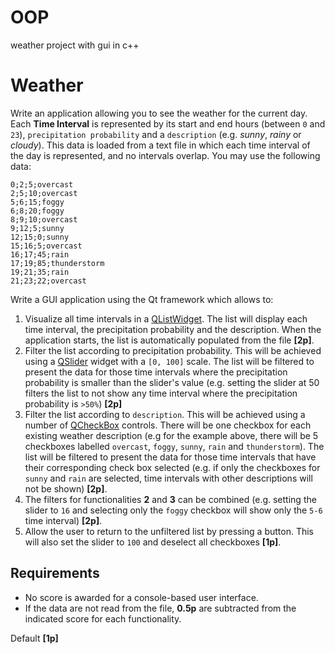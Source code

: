 # OOP
weather project with gui in c++ 


# Weather
Write an application allowing you to see the weather for the current day. Each **Time Interval** is represented by its start and end hours (between `0` and `23`), `precipitation probability` and a `description` (e.g. *sunny*, *rainy* or *cloudy*). This data is loaded from a text file in which each time interval of the day is represented, and no intervals overlap. You may use the following data:

`0;2;5;overcast`\
`2;5;10;overcast`\
`5;6;15;foggy`\
`6;8;20;foggy`\
`8;9;10;overcast`\
`9;12;5;sunny`\
`12;15;0;sunny`\
`15;16;5;overcast`\
`16;17;45;rain`\
`17;19;85;thunderstorm`\
`19;21;35;rain`\
`21;23;22;overcast`

Write a GUI application using the Qt framework which allows to:
1. Visualize all time intervals in a [QListWidget](https://doc.qt.io/qt-5/qlistwidget.html). The list will display each time interval, the precipitation probability and the description. When the application starts, the list is automatically populated from the file  **[2p]**.
2. Filter the list according to precipitation probability. This will be achieved using a [QSlider](https://doc.qt.io/qt-5/qslider.html) widget with a `[0, 100]` scale. The list will be filtered to present the data for those time intervals where the precipitation probability is smaller than the slider's value (e.g. setting the slider at 50 filters the list to not show any time interval where the precipitation probability is `>50%`) **[2p]**
3. Filter the list according to `description`. This will be achieved using a number of [QCheckBox](https://doc.qt.io/qt-5/qcheckbox.html) controls. There will be one checkbox for each existing weather description (e.g for the example above, there will be 5 checkboxes labelled `overcast`, `foggy`, `sunny`, `rain` and `thunderstorm`). The list will be filtered to present the data for those time intervals that have their corresponding check box selected (e.g. if only the checkboxes for `sunny` and `rain` are selected, time intervals with other  descriptions will not be shown) **[2p]**.
4. The filters for functionalities **2** and **3** can be combined (e.g. setting the slider to `16` and selecting only the `foggy` checkbox will show only the `5-6` time interval) **[2p]**.
5. Allow the user to return to the unfiltered list by pressing a button. This will also set the slider to `100` and deselect all checkboxes **[1p]**.

## Requirements
* No score is awarded for a console-based user interface.
* If the data are not read from the file, **0.5p** are subtracted from the indicated score for each functionality.

Default **[1p]**
